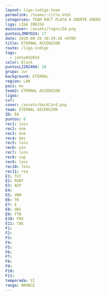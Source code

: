 ```yaml
---
layout: liga-indigo-team
permalink: /teams/:title.html
categories: TEAM ROCT PLATA A GNORTE ENERO
liga: LIGA INDIGO
maincover: /assets/logos/EA.png
puntosLJMAYO24: 17
date: 2020-08-29 10:29:20 +0700
title: ETERNAL ASCENSION
route: /liga-indigo
tags:
  - johto042024
color: black
puntosLJ202404: 10
grupo: sur
background: ETERNAL
region: LAN
pais: mx
team2: ETERNAL ASCENSION
ligas: 
cxf: 
cover: /assets/backCard.png
team: ETERNAL ASCENSION
ID: EA
puntos: 6
rec1: loss
rec2: one
rec3: one
rec4: des
rec5: loss
rec6: win
rec7: loss
rec8: sup
rec9: loss
rec10: loss
rec11: rea
E1: TUT
E2: RUBY
E3: AEP
E4: 
E5: VNM
E6: TR
E7: E
E8: OBS
E9: FTB
E10: FNX
E11: TAE
F1: 
F2: 
F3: 
F4: 
F5: 
F6: 
F7: 
F8: 
F9: 
F10: 
F11: 
temporada: SI
rango: BRONCE
---
```

